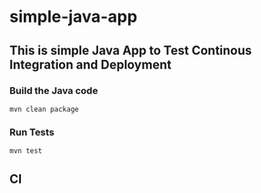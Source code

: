 # simple-java-app
## This is simple Java App to Test Continous Integration and Deployment

### Build the Java code
```mvn clean package```

### Run Tests
```mvn test```

## CI